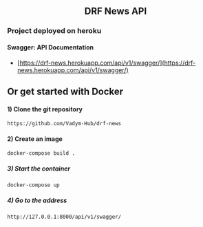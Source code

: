 <h2 align="center">DRF News API</h2>


### Project deployed on heroku
#### Swagger: API Documentation

- [https://drf-news.herokuapp.com/api/v1/swagger/](https://drf-news.herokuapp.com/api/v1/swagger/)
  



## Or get started with Docker

#### 1) Clone the git repository

    https://github.com/Vadym-Hub/drf-news

#### 2) Create an image

    docker-compose build .

##### 3) Start the container

    docker-compose up
    
##### 4) Go to the address

    http://127.0.0.1:8000/api/v1/swagger/

